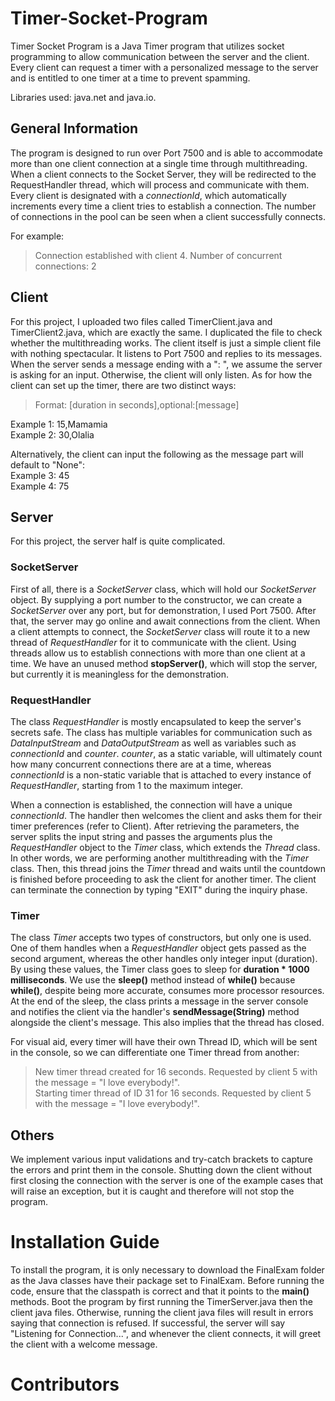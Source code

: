 # Timer-Socket-Program

Timer Socket Program is a Java Timer program that utilizes socket programming to allow communication between the server and the client. Every client can request a timer with a personalized message to the server and is entitled to one timer at a time to prevent spamming. <br />

Libraries used: java.net and java.io.


## General Information

The program is designed to run over Port 7500 and is able to accommodate more than one client connection at a single time through multithreading. When a client connects to the Socket Server, they will be redirected to the RequestHandler thread, which will process and communicate with them. Every client is designated with a *connectionId*, which automatically increments every time a client tries to establish a connection. The number of connections in the pool can be seen when a client successfully connects.

For example:
> Connection established with client 4. Number of concurrent connections: 2



## Client

For this project, I uploaded two files called TimerClient.java and TimerClient2.java, which are exactly the same. I duplicated the file to check whether the multithreading works. The client itself is just a simple client file with nothing spectacular. It listens to Port 7500 and replies to its messages. When the server sends a message ending with a ": ", we assume the server is asking for an input. Otherwise, the client will only listen. As for how the client can set up the timer, there are two distinct ways:

> Format: [duration in seconds],optional:[message]

Example 1: 15,Mamamia <br />
Example 2: 30,Olalia 

Alternatively, the client can input the following as the message part will default to "None": <br />
Example 3: 45 <br />
Example 4: 75



## Server

For this project, the server half is quite complicated. 

### SocketServer

First of all, there is a *SocketServer* class, which will hold our *SocketServer* object. By supplying a port number to the constructor, we can create a *SocketServer* over any port, but for demonstration, I used Port 7500. After that, the server may go online and await connections from the client. When a client attempts to connect, the *SocketServer* class will route it to a new thread of *RequestHandler* for it to communicate with the client. Using threads allow us to establish connections with more than one client at a time. We have an unused method **stopServer()**, which will stop the server, but currently it is meaningless for the demonstration.

### RequestHandler
The class *RequestHandler* is mostly encapsulated to keep the server's secrets safe. The class has multiple variables for communication such as *DataInputStream* and *DataOutputStream* as well as variables such as *connectionId* and *counter*. *counter*, as a static variable, will ultimately count how many concurrent connections there are at a time, whereas *connectionId* is a non-static variable that is attached to every instance of *RequestHandler*, starting from 1 to the maximum integer.

When a connection is established, the connection will have a unique *connectionId*. The handler then welcomes the client and asks them for their timer preferences (refer to Client). After retrieving the parameters, the server splits the input string and passes the arguments plus the *RequestHandler* object to the *Timer* class, which extends the *Thread* class. In other words, we are performing another multithreading with the *Timer* class. Then, this thread joins the *Timer* thread and waits until the countdown is finished before proceeding to ask the client for another timer. The client can terminate the connection by typing "EXIT" during the inquiry phase.

### Timer
The class *Timer* accepts two types of constructors, but only one is used. One of them handles when a *RequestHandler* object gets passed as the second argument, whereas the other handles only integer input (duration). By using these values, the Timer class goes to sleep for **duration * 1000 milliseconds**. We use the **sleep()** method instead of **while()** because **while()**, despite being more accurate, consumes more processor resources. At the end of the sleep, the class prints a message in the server console and notifies the client via the handler's **sendMessage(String)** method alongside the client's message. This also implies that the thread has closed.

For visual aid, every timer will have their own Thread ID, which will be sent in the console, so we can differentiate one Timer thread from another:
> New timer thread created for 16 seconds. Requested by client 5 with the message = "I love everybody!". <br />
> Starting timer thread of ID 31 for 16 seconds. Requested by client 5 with the message = "I love everybody!". <br />

## Others

We implement various input validations and try-catch brackets to capture the errors and print them in the console. Shutting down the client without first closing the connection with the server is one of the example cases that will raise an exception, but it is caught and therefore will not stop the program.


# Installation Guide

To install the program, it is only necessary to download the FinalExam folder as the Java classes have their package set to FinalExam. Before running the code, ensure that the classpath is correct and that it points to the **main()** methods. Boot the program by first running the TimerServer.java then the client java files. Otherwise, running the client java files will result in errors saying that connection is refused. If successful, the server will say "Listening for Connection...", and whenever the client connects, it will greet the client with a welcome message.



# Contributors

